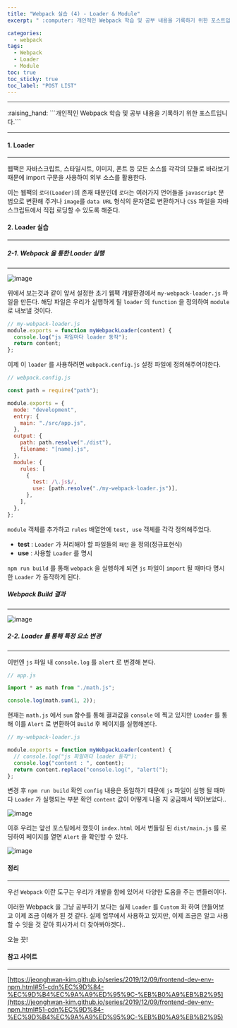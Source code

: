 ```yaml
---
title: "Webpack 실습 (4) - Loader & Module"
excerpt: " :computer: 개인적인 Webpack 학습 및 공부 내용을 기록하기 위한 포스트입니다."

categories:
  - webpack
tags:
  - Webpack
  - Loader
  - Module
toc: true
toc_sticky: true
toc_label: "POST LIST"
---
```


<hr>
:raising_hand:  ```개인적인 Webpack 학습 및 공부 내용을 기록하기 위한 포스트입니다.```
<hr>

#### 1. Loader

---

웹팩은 자바스크립트, 스타일시트, 이미지, 폰트 등 모든 소스를 각각의 모듈로 바라보기 때문에 import 구문을 사용하여 외부 소스를 활용한다.

이는 웹팩의 `로더(Loader)`의 존재 때문인데 `로더`는 여러가지 언어들을 `javascript` 문법으로 변환해 주거나 `image`를 `data URL` 형식의 문자열로 변환하거나 `CSS` 파일을 자바스크립트에서 직접 로딩할 수 있도록 해준다.

#### 2. Loader 실습

---

##### 2-1. Webpack 을 통한 Loader 실행

---

![image](https://user-images.githubusercontent.com/56063287/148957409-ef306aa5-b582-40ca-bc9d-41a3512a185c.png)

위에서 보는것과 같이 앞서 설정한 초기 웹팩 개발환경에서 `my-webpack-loader.js` 파일을 만든다.
해당 파일은 우리가 실행하게 될 `loader` 의 `function` 을 정의하여 `module` 로 내보낼 것이다.

```js
// my-webpack-loader.js
module.exports = function myWebpackLoader(content) {
  console.log("js 파일마다 loader 동작");
  return content;
};
```

이제 이 `loader` 를 사용하려면 `webpack.config.js` 설정 파일에 정의해주어야한다.

```js
// webpack.config.js

const path = require("path");

module.exports = {
  mode: "development",
  entry: {
    main: "./src/app.js",
  },
  output: {
    path: path.resolve("./dist"),
    filename: "[name].js",
  },
  module: {
    rules: [
      {
        test: /\.js$/,
        use: [path.resolve("./my-webpack-loader.js")],
      },
    ],
  },
};
```

`module` 객체를 추가하고 `rules` 배열안에 `test, use` 객체를 각각 정의해주었다.

- **test** : `Loader` 가 처리해야 할 파일들의 `패턴` 을 정의(정규표현식)
- **use** : 사용할 `Loader` 를 명시

`npm run build` 를 통해 `webpack` 을 실행하게 되면 `js` 파일이 `import` 될 때마다 명시한 `Loader` 가 동작하게 된다.

##### Webpack Build 결과

---

![image](https://user-images.githubusercontent.com/56063287/148958784-5dc13110-e34c-4a5c-b6c6-7090f51a9533.png)

##### 2-2. Loader 를 통해 특정 요소 변경

---

이번엔 `js` 파일 내 `console.log` 를 `alert` 로 변경해 본다.

```js
// app.js

import * as math from "./math.js";

console.log(math.sum(1, 2));
```

현재는 `math.js` 에서 `sum` 함수를 통해 결과값을 `console` 에 찍고 있지만 `Loader` 를 통해 이를 `Alert` 로 변환하여 `Build` 후 페이지를 실행해본다.

```js
// my-webpack-loader.js

module.exports = function myWebpackLoader(content) {
  // console.log("js 파일마다 loader 동작");
  console.log("content : ", content);
  return content.replace("console.log(", "alert(");
};
```

변경 후 `npm run build` 확인
`config` 내용은 동일하기 때문에 `js` 파일이 실행 될 때마다 `Loader` 가 실행되는 부분 확인
`content` 값이 어떻게 나올 지 궁금해서 찍어보았다..

![image](https://user-images.githubusercontent.com/56063287/148959970-f03c47c5-f6c7-4fdc-9a19-b8131aaded33.png)

이후 우리는 앞선 포스팅에서 했듯이 `index.html` 에서 번들링 된 `dist/main.js` 를 로딩하여 페이지를 열면 `Alert` 을 확인할 수 있다.

![image](https://user-images.githubusercontent.com/56063287/148961345-7dd7cfa4-ef71-4e0b-8535-6052e5b7b1e5.png)

#### 정리

---

우선 `Webpack` 이란 도구는 우리가 개발을 함에 있어서 다양한 도움을 주는 번들러이다.

이러한 Webpack 을 그냥 공부하기 보다는 실제 `Loader` 를 `Custom` 화 하여 만들어보고 이제 조금 이해가 된 것 같다.
실제 업무에서 사용하고 있지만, 이제 조금은 알고 사용할 수 잇을 것 같아 회사가서 더 찾아봐야겟다..

오늘 끗!

#### 참고 사이트

---

[https://jeonghwan-kim.github.io/series/2019/12/09/frontend-dev-env-npm.html#51-cdn%EC%9D%84-%EC%9D%B4%EC%9A%A9%ED%95%9C-%EB%B0%A9%EB%B2%95](https://jeonghwan-kim.github.io/series/2019/12/09/frontend-dev-env-npm.html#51-cdn%EC%9D%84-%EC%9D%B4%EC%9A%A9%ED%95%9C-%EB%B0%A9%EB%B2%95)
